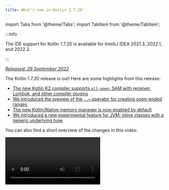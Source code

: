 ```yaml
---
title: What's new in Kotlin 1.7.20
---
```


import Tabs from '@theme/Tabs';
import TabItem from '@theme/TabItem';





:::info
<p>
   The IDE support for Kotlin 1.7.20 is available for IntelliJ IDEA 2021.3, 2022.1, and 2022.2.
</p>


:::

_[Released: 29 September 2022](releases.md#release-details)_

The Kotlin 1.7.20 release is out! Here are some highlights from this release:

* [The new Kotlin K2 compiler supports `all-open`, SAM with receiver, Lombok, and other compiler plugins](#support-for-kotlin-k2-compiler-plugins)
* [We introduced the preview of the `..<` operator for creating open-ended ranges](#preview-of-the-operator-for-creating-open-ended-ranges)
* [The new Kotlin/Native memory manager is now enabled by default](#the-new-kotlin-native-memory-manager-enabled-by-default)
* [We introduced a new experimental feature for JVM: inline classes with a generic underlying type](#generic-inline-classes)

You can also find a short overview of the changes in this video:

<video src="https://www.youtube.com/v/OG9npowJgE8" title="What's new in Kotlin 1.7.20"/>

## Support for Kotlin K2 compiler plugins

The Kotlin team continues to stabilize the K2 compiler.
K2 is still in **Alpha** (as announced in the [Kotlin 1.7.0 release](whatsnew17.md#new-kotlin-k2-compiler-for-the-jvm-in-alpha)),
but it now supports several compiler plugins. You can follow [this YouTrack issue](https://youtrack.jetbrains.com/issue/KT-52604)
to get updates from the Kotlin team on the new compiler.

Starting with this 1.7.20 release, the Kotlin K2 compiler supports the following plugins:

* [`all-open`](all-open-plugin.md)
* [`no-arg`](no-arg-plugin.md)
* [SAM with receiver](sam-with-receiver-plugin.md)
* [Lombok](lombok.md)
* AtomicFU
* `jvm-abi-gen`

:::note
The Alpha version of the new K2 compiler only works with JVM projects.
It doesn't support Kotlin/JS, Kotlin/Native, or other multiplatform projects.



Learn more about the new compiler and its benefits in the following videos:
* [The Road to the New Kotlin Compiler](https://www.youtube.com/watch?v=iTdJJq_LyoY)
* [K2 Compiler: a Top-Down View](https://www.youtube.com/watch?v=db19VFLZqJM)

### How to enable the Kotlin K2 compiler

To enable the Kotlin K2 compiler and test it, use the following compiler option:

```bash
-Xuse-k2
```

You can specify it in your `build.gradle(.kts)` file:

<Tabs groupId="build-script">
<TabItem value="kotlin" label="Kotlin" default>

```kotlin
tasks.withType<KotlinCompile> {
    kotlinOptions.useK2 = true
}
```

</TabItem>
<TabItem value="groovy" label="Groovy" default>

```groovy
compileKotlin {
    kotlinOptions.useK2 = true
}
```
</TabItem>
</Tabs>

Check out the performance boost on your JVM projects and compare it with the results of the old compiler.

### Leave your feedback on the new K2 compiler

We really appreciate your feedback in any form:
* Provide your feedback directly to K2 developers in Kotlin Slack: [get an invite](https://surveys.jetbrains.com/s3/kotlin-slack-sign-up?_gl=1*ju6cbn*_ga*MTA3MTk5NDkzMC4xNjQ2MDY3MDU4*_ga_9J976DJZ68*MTY1ODMzNzA3OS4xMDAuMS4xNjU4MzQwODEwLjYw) and join the [#k2-early-adopters](https://kotlinlang.slack.com/archives/C03PK0PE257) channel.
* Report any problems you faced with the new K2 compiler to [our issue tracker](https://kotl.in/issue).
* [Enable the **Send usage statistics** option](https://www.jetbrains.com/help/idea/settings-usage-statistics.html) to allow JetBrains collecting anonymous data about K2 usage.

## Language

Kotlin 1.7.20 introduces preview versions for new language features, as well as puts restrictions on builder type inference:

* [Preview of the ..< operator for creating open-ended ranges](#preview-of-the-operator-for-creating-open-ended-ranges)
* [New data object declarations](#improved-string-representations-for-singletons-and-sealed-class-hierarchies-with-data-objects)
* [Builder type inference restrictions](#new-builder-type-inference-restrictions)

### Preview of the ..< operator for creating open-ended ranges

The new operator is [Experimental](components-stability.md#stability-levels-explained), and it has limited support in the IDE.



This release introduces the new `..<` operator. Kotlin has the `..` operator to express a range of values. The new `..<`
operator acts like the `until` function and helps you define the open-ended range.

<video src="https://www.youtube.com/watch?v=v0AHdAIBnbs" title="New operator for open-ended ranges"/>

Our research shows that this new operator does a better job at expressing open-ended ranges and making it clear that the
upper bound is not included.

Here is an example of using the `..<` operator in a `when` expression:

```kotlin
when (value) {
    in 0.0..&lt;0.25 `->` // First quarter
    in 0.25..&lt;0.5 `->` // Second quarter
    in 0.5..&lt;0.75 `->` // Third quarter
    in 0.75..1.0 `->`  // Last quarter  `<-` Note closed range here
}
```


#### Standard library API changes

The following new types and operations will be introduced in the `kotlin.ranges` packages in the common Kotlin standard
library:

##### New OpenEndRange&lt;T&gt; interface

The new interface to represent open-ended ranges is very similar to the existing `ClosedRange<T>` interface:

```kotlin
interface OpenEndRange<T : Comparable<T>> {
    // Lower bound
    val start: T
    // Upper bound, not included in the range
    val endExclusive: T
    operator fun contains(value: T): Boolean = value >= start && value < endExclusive
    fun isEmpty(): Boolean = start >= endExclusive
}
```


##### Implementing OpenEndRange in the existing iterable ranges

When developers need to get a range with an excluded upper bound, they currently use the `until` function to effectively
produce a closed iterable range with the same values. To make these ranges acceptable in the new API that takes `OpenEndRange<T>`,
we want to implement that interface in the existing iterable ranges: `IntRange`, `LongRange`, `CharRange`, `UIntRange`,
and `ULongRange`. So they will simultaneously implement both the `ClosedRange<T>` and `OpenEndRange<T>` interfaces.

```kotlin
class IntRange : IntProgression(...), ClosedRange<Int>, OpenEndRange<Int> {
    override val start: Int
    override val endInclusive: Int
    override val endExclusive: Int
}
```


##### rangeUntil operators for the standard types

The `rangeUntil` operators will be provided for the same types and combinations currently defined by the `rangeTo` operator.
We provide them as extension functions for prototype purposes, but for consistency, we plan to make them members later
before stabilizing the open-ended ranges API.

#### How to enable the ..&lt; operator

To use the `..<` operator or to implement that operator convention for your own types, enable the `-language-version 1.8`
compiler option.

The new API elements introduced to support the open-ended ranges of the standard types require an opt-in, as usual for
an experimental stdlib API: `@OptIn(ExperimentalStdlibApi::class)`. Alternatively, you could use
the `-opt-in=kotlin.ExperimentalStdlibApi` compiler option.

[Read more about the new operator in this KEEP document](https://github.com/kotlin/KEEP/blob/open-ended-ranges/proposals/open-ended-ranges.md).

### Improved string representations for singletons and sealed class hierarchies with data objects

Data objects are [Experimental](components-stability.md#stability-levels-explained), and have limited support in the IDE at the moment.



This release introduces a new type of `object` declaration for you to use: `data object`. [Data object](https://youtrack.jetbrains.com/issue/KT-4107)
behaves conceptually identical to a regular `object` declaration but comes with a clean `toString` representation out of the box.

<video src="https://www.youtube.com/v/ovAqcwFhEGc" title="Data objects in Kotlin 1.7.20"/>

```kotlin
package org.example
object MyObject
data object MyDataObject

fun main() {
    println(MyObject) // org.example.MyObject@1f32e575
    println(MyDataObject) // MyDataObject
}
```

This makes `data object` declarations perfect for sealed class hierarchies, where you may use them alongside `data class`
declarations. In this snippet, declaring `EndOfFile` as a `data object` instead of a plain `object` means that it will
get a pretty `toString` without the need to override it manually, maintaining symmetry with the accompanying `data class`
definitions:

```kotlin
sealed class ReadResult {
    data class Number(val value: Int) : ReadResult()
    data class Text(val value: String) : ReadResult()
    data object EndOfFile : ReadResult()
}

fun main() {
    println(ReadResult.Number(1)) // Number(value=1)
    println(ReadResult.Text("Foo")) // Text(value=Foo)
    println(ReadResult.EndOfFile) // EndOfFile
}
```

#### How to enable data objects

To use data object declarations in your code, enable the `-language-version 1.9` compiler option. In a Gradle project,
you can do so by adding the following to your `build.gradle(.kts)`:

<Tabs groupId="build-script">
<TabItem value="kotlin" label="Kotlin" default>

```kotlin
tasks.withType<org.jetbrains.kotlin.gradle.tasks.KotlinCompile>().configureEach {
    // ...
    kotlinOptions.languageVersion = "1.9"
}
```

</TabItem>
<TabItem value="groovy" label="Groovy" default>

```groovy
compileKotlin {
    // ...
    kotlinOptions.languageVersion = '1.9'
}
```
</TabItem>
</Tabs>

Read more about data objects, and share your feedback on their implementation in the [respective KEEP document](https://github.com/Kotlin/KEEP/pull/316).

### New builder type inference restrictions

Kotlin 1.7.20 places some major restrictions on the [use of builder type inference](using-builders-with-builder-inference.md)
that could affect your code. These restrictions apply to code containing builder lambda functions, where it's impossible
to derive the parameter without analyzing the lambda itself. The parameter is used as an argument. Now, the compiler will
always show an error for such code and ask you to specify the type explicitly.

This is a breaking change, but our research shows that these cases are very rare, and the restrictions shouldn't affect
your code. If they do, consider the following cases:

* Builder inference with extension that hides members.

  If your code contains an extension function with the same name that will be used during the builder inference,
  the compiler will show you an error:

    ```kotlin
    class Data {
        fun doSmth() {} // 1
    }
    
    fun <T> T.doSmth() {} // 2
    
    fun test() {
        buildList {
            this.add(Data())
            this.get(0).doSmth() // Resolves to 2 and leads to error
        }
    }
    ```
     
  
  To fix the code, you should specify the type explicitly:

    ```kotlin
    class Data {
        fun doSmth() {} // 1
    }
    
    fun <T> T.doSmth() {} // 2
    
    fun test() {
        buildList<Data> { // Type argument!
            this.add(Data())
            this.get(0).doSmth() // Resolves to 1
        }
    }
    ```

* Builder inference with multiple lambdas and the type arguments are not specified explicitly.

  If there are two or more lambda blocks in builder inference, they affect the type. To prevent an error, the compiler
  requires you to specify the type:

    ```kotlin
    fun <T: Any> buildList(
        first: MutableList<T>.() `->` Unit, 
        second: MutableList<T>.() `->` Unit
    ): List<T> {
        val list = mutableListOf<T>()
        list.first()
        list.second()
        return list 
    }
    
    fun main() {
        buildList(
            first = { // this: MutableList<String>
                add("")
            },
            second = { // this: MutableList<Int> 
                val i: Int = get(0)
                println(i)
            }
        )
    }
    ```
    

  To fix the error, you should specify the type explicitly and fix the type mismatch:

    ```kotlin
    fun main() {
        buildList<Int>(
            first = { // this: MutableList<Int>
                add(0)
            },
            second = { // this: MutableList<Int>
                val i: Int = get(0)
                println(i)
            }
        )
    }
    ```

If you haven't found your case mentioned above, [file an issue](https://kotl.in/issue) to our team.

See this [YouTrack issue](https://youtrack.jetbrains.com/issue/KT-53797) for more information about this builder inference update.

## Kotlin/JVM

Kotlin 1.7.20 introduces generic inline classes, adds more bytecode optimizations for delegated properties, and supports
IR in the kapt stub generating task, making it possible to use all the newest Kotlin features with kapt:

* [Generic inline classes](#generic-inline-classes)
* [More optimized cases of delegated properties](#more-optimized-cases-of-delegated-properties)
* [Support for the JVM IR backend in kapt stub generating task](#support-for-the-jvm-ir-backend-in-kapt-stub-generating-task)

### Generic inline classes

Generic inline classes is an [Experimental](components-stability.md#stability-levels-explained) feature.
It may be dropped or changed at any time. Opt-in is required (see details below), and you should use it only for evaluation purposes.
We would appreciate your feedback on it in [YouTrack](https://youtrack.jetbrains.com/issue/KT-52994).



Kotlin 1.7.20 allows the underlying type of JVM inline classes to be a type parameter. The compiler maps it to `Any?` or,
generally, to the upper bound of the type parameter.

<video src="https://www.youtube.com/v/0JRPA0tt9og" title="Generic inline classes in Kotlin 1.7.20"/>

Consider the following example:

```kotlin
@JvmInline
value class UserId<T>(val value: T)

fun compute(s: UserId<String>) {} // Compiler generates fun compute-<hashcode>(s: Any?)
```

The function accepts the inline class as a parameter. The parameter is mapped to the upper bound, not the type argument.

To enable this feature, use the `-language-version 1.8` compiler option.

We would appreciate your feedback on this feature in [YouTrack](https://youtrack.jetbrains.com/issue/KT-52994).

### More optimized cases of delegated properties

In Kotlin 1.6.0, we optimized the case of delegating to a property by omitting the `$delegate` field and [generating
immediate access to the referenced property](whatsnew16.md#optimize-delegated-properties-which-call-get-set-on-the-given-kproperty-instance). In 1.7.20, we've implemented this optimization for more cases.
The `$delegate` field will now be omitted if a delegate is:

* A named object:

  ```kotlin
  object NamedObject {
      operator fun getValue(thisRef: Any?, property: KProperty<*>): String = ...
  }
  
  val s: String by NamedObject
  ```
  

* A final `val` property with a [backing field](properties.md#backing-fields) and a default getter in the same module:

  ```kotlin
  val impl: ReadOnlyProperty<Any?, String> = ...
  
  class A {
      val s: String by impl
  }
  ```
  

* A constant expression, an enum entry, `this`, or `null`. Here's an example of `this`:

  ```kotlin
  class A {
      operator fun getValue(thisRef: Any?, property: KProperty<*>) ...
   
      val s by this
  }
  ```
  

Learn more about [delegated properties](delegated-properties.md).

We would appreciate your feedback on this feature in [YouTrack](https://youtrack.jetbrains.com/issue/KT-23397).

### Support for the JVM IR backend in kapt stub generating task

Support for the JVM IR backend in the kapt stub generating task is an [Experimental](components-stability.md) feature.
It may be changed at any time. Opt-in is required (see details below), and you should use it only for evaluation purposes.



Before 1.7.20, the kapt stub generating task used the old backend, and [repeatable annotations](annotations.md#repeatable-annotations)
didn't work with [kapt](kapt.md). With Kotlin 1.7.20, we've added support for the [JVM IR backend](whatsnew15.md#stable-jvm-ir-backend)
in the kapt stub generating task. This makes it possible to use all the newest Kotlin features with kapt, including
repeatable annotations.

To use the IR backend in kapt, add the following option to your `gradle.properties` file:

```none
kapt.use.jvm.ir=true
```

We would appreciate your feedback on this feature in [YouTrack](https://youtrack.jetbrains.com/issue/KT-49682).

## Kotlin/Native

Kotlin 1.7.20 comes with the new Kotlin/Native memory manager enabled by default and gives you the option to customize
the `Info.plist` file:

* [The new default memory manager](#the-new-kotlin-native-memory-manager-enabled-by-default)
* [Customizing the Info.plist file](#customizing-the-info-plist-file)

### The new Kotlin/Native memory manager enabled by default

This release brings further stability and performance improvements to the new memory manager, allowing us to promote the
new memory manager to [Beta](components-stability.md).

The previous memory manager complicated writing concurrent and asynchronous code, including issues with implementing the
`kotlinx.coroutines` library. This blocked the adoption of Kotlin Multiplatform Mobile because concurrency limitations
created problems with sharing Kotlin code between iOS and Android platforms. The new memory manager finally paves the way
to [promote Kotlin Multiplatform Mobile to Beta](https://blog.jetbrains.com/kotlin/2022/05/kotlin-multiplatform-mobile-beta-roadmap-update/).

The new memory manager also supports the compiler cache that makes compilation times comparable to previous releases.
For more on the benefits of the new memory manager, see our original [blog post](https://blog.jetbrains.com/kotlin/2021/08/try-the-new-kotlin-native-memory-manager-development-preview/)
for the preview version. You can find more technical details in the [documentation](native-memory-manager.md).

#### Configuration and setup

Starting with Kotlin 1.7.20, the new memory manager is the default. Not much additional setup is required.

If you've already turned it on manually, you can remove the `kotlin.native.binary.memoryModel=experimental` option from
your `gradle.properties` or `binaryOptions["memoryModel"] = "experimental"` from the `build.gradle(.kts)` file.

If necessary, you can switch back to the legacy memory manager with the `kotlin.native.binary.memoryModel=strict` option
in your `gradle.properties`. However, compiler cache support is no longer available for the legacy memory manager,
so compilation times might worsen.

#### Freezing

In the new memory manager, freezing is deprecated. Don't use it unless you need your code to work with the legacy manager
(where freezing is still required). This may be helpful for library authors that need to maintain support for the legacy
memory manager or developers who want to have a fallback if they encounter issues with the new memory manager.

In such cases, you can temporarily support code for both new and legacy memory managers. To ignore deprecation warnings,
do one of the following:

* Annotate usages of the deprecated API with `@OptIn(FreezingIsDeprecated::class)`.
* Apply `languageSettings.optIn("kotlin.native.FreezingIsDeprecated")` to all the Kotlin source sets in Gradle.
* Pass the compiler flag `-opt-in=kotlin.native.FreezingIsDeprecated`.

#### Calling Kotlin suspending functions from Swift/Objective-C

The new memory manager still restricts calling Kotlin `suspend` functions from Swift and Objective-C from threads other
than the main one, but you can lift it with a new Gradle option.

This restriction was originally introduced in the legacy memory manager due to cases where the code dispatched a continuation
to be resumed on the original thread. If this thread didn't have a supported event loop, the task would never run,
and the coroutine would never be resumed.

In certain cases, this restriction is no longer required, but a check of all the necessary conditions can't be easily
implemented. Because of this, we decided to keep it in the new memory manager while introducing an option for you to disable
it. For this, add the following option to your `gradle.properties`:

```none
kotlin.native.binary.objcExportSuspendFunctionLaunchThreadRestriction=none
```

Do not add this option if you use the `native-mt` version of `kotlinx.coroutines` or other libraries that have the same
"dispatch to the original thread" approach.



The Kotlin team is very grateful to [Ahmed El-Helw](https://github.com/ahmedre) for implementing this option.

#### Leave your feedback

This is a significant change to our ecosystem. We would appreciate your feedback to help make it even better.

Try the new memory manager on your projects and [share feedback in our issue tracker, YouTrack](https://youtrack.jetbrains.com/issue/KT-48525).

### Customizing the Info.plist file

When producing a framework, the Kotlin/Native compiler generates the information property list file, `Info.plist`.
Previously, it was cumbersome to customize its contents. With Kotlin 1.7.20, you can directly set the following properties:

| Property                     | Binary option              |
|------------------------------|----------------------------|
| `CFBundleIdentifier`         | `bundleId`                 |
| `CFBundleShortVersionString` | `bundleShortVersionString` |
| `CFBundleVersion`            | `bundleVersion`            |

To do that, use the corresponding binary option. Pass the
`-Xbinary=$option=$value` compiler flag or set the `binaryOption(option, value)` Gradle DSL for the necessary framework.

The Kotlin team is very grateful to Mads Ager for implementing this feature.

## Kotlin/JS

Kotlin/JS has received some enhancements that improve the developer experience and boost performance:

* Klib generation is faster in both incremental and clean builds, thanks to efficiency improvements for the loading of dependencies.
* [Incremental compilation for development binaries](js-ir-compiler.md#incremental-compilation-for-development-binaries)
  has been reworked, resulting in major improvements in clean build scenarios, faster incremental builds, and stability fixes.
* We've improved `.d.ts` generation for nested objects, sealed classes, and optional parameters in constructors.

## Gradle

The updates for the Kotlin Gradle plugin are focused on compatibility with the new Gradle features and the latest Gradle
versions.

Kotlin 1.7.20 contains changes to support Gradle 7.1. Deprecated methods and properties were removed or replaced,
reducing the number of deprecation warnings produced by the Kotlin Gradle plugin and unblocking future support for Gradle 8.0.

There are, however, some potentially breaking changes that may need your attention:

### Target configuration

* `org.jetbrains.kotlin.gradle.dsl.SingleTargetExtension` now has a generic parameter, `SingleTargetExtension<T : KotlinTarget>`.
* The `kotlin.targets.fromPreset()` convention has been deprecated. Instead, you can still use `kotlin.targets { fromPreset() }`,
  but we recommend [setting up targets explicitly](multiplatform-discover-project.md#targets).
* Target accessors auto-generated by Gradle are no longer available inside the `kotlin.targets { }` block. Please use the `findByName("targetName")`
  method instead.

  Note that such accessors are still available in the case of `kotlin.targets`, for example, `kotlin.targets.linuxX64`.

### Source directories configuration

The Kotlin Gradle plugin now adds Kotlin `SourceDirectorySet` as a `kotlin` extension to Java's `SourceSet` group.
This makes it possible to configure source directories in the `build.gradle.kts` file similarly to how they are configured
in [Java, Groovy, and Scala](https://docs.gradle.org/7.1/release-notes.html#easier-source-set-configuration-in-kotlin-dsl):

```kotlin
sourceSets {
    main {
        kotlin {
            java.setSrcDirs(listOf("src/java"))
            kotlin.setSrcDirs(listOf("src/kotlin"))
        }
    }
}
```

You no longer need to use a deprecated Gradle convention and specify the source directories for Kotlin.

Remember that you can also use the `kotlin` extension to access `KotlinSourceSet`:

```kotlin
kotlin {
    sourceSets {
        main {
        // ...
        }
    }
}
```

### New method for JVM toolchain configuration

This release provides a new `jvmToolchain()` method for enabling the [JVM toolchain feature](gradle-configure-project.md#gradle-java-toolchains-support).
If you don't need any additional [configuration fields](https://docs.gradle.org/current/javadoc/org/gradle/jvm/toolchain/JavaToolchainSpec.html),
such as `implementation` or `vendor`, you can use this method from the Kotlin extension:

```kotlin
kotlin {
    jvmToolchain(17)
}
```

This simplifies the Kotlin project setup process without any additional configuration.
Before this release, you could specify the JDK version only in the following way:

```kotlin
kotlin {
    jvmToolchain {
        languageVersion.set(JavaLanguageVersion.of(17))
    }
}
```

## Standard library

Kotlin 1.7.20 offers new [extension functions](extensions.md#extension-functions) for the `java.nio.file.Path` class, which allows you to walk through a file tree:

* `walk()` lazily traverses the file tree rooted at the specified path.
* `fileVisitor()` makes it possible to create a `FileVisitor` separately. `FileVisitor` defines actions on directories
  and files when traversing them.
* `visitFileTree(fileVisitor: FileVisitor, ...)` consumes a ready `FileVisitor` and uses `java.nio.file.Files.walkFileTree()`
  under the hood.
* `visitFileTree(..., builderAction: FileVisitorBuilder.() `->` Unit)` creates a `FileVisitor` with the `builderAction` and
  calls the `visitFileTree(fileVisitor, ...)` function.
* `FileVisitResult`, return type of `FileVisitor`, has the `CONTINUE` default value that continues the processing of the
  file.

The new extension functions for `java.nio.file.Path` are [Experimental](components-stability.md).
They may be changed at any time. Opt-in is required (see details below), and you should use them only for evaluation purposes.



Here are some things you can do with these new extension functions:

* Explicitly create a `FileVisitor` and then use:

  ```kotlin
  val cleanVisitor = fileVisitor {
      onPreVisitDirectory { directory, attributes `->`
          // Some logic on visiting directories
          FileVisitResult.CONTINUE
      }
  
      onVisitFile { file, attributes `->`
          // Some logic on visiting files
          FileVisitResult.CONTINUE
      }
  }
  
  // Some logic may go here
  
  projectDirectory.visitFileTree(cleanVisitor)
  ```

* Create a `FileVisitor` with the `builderAction` and use it immediately:

  ```kotlin
  projectDirectory.visitFileTree {
  // Definition of the builderAction:
      onPreVisitDirectory { directory, attributes `->`
          // Some logic on visiting directories
          FileVisitResult.CONTINUE
      }
  
      onVisitFile { file, attributes `->`
          // Some logic on visiting files
          FileVisitResult.CONTINUE
      }
  }
  ```

* Traverse a file tree rooted at the specified path with the `walk()` function:

  ```kotlin
  @OptIn(kotlin.io.path.ExperimentalPathApi::class)
  fun traverseFileTree() {
      val cleanVisitor = fileVisitor {
          onPreVisitDirectory { directory, _ `->`
              if (directory.name == "build") {
                  directory.toFile().deleteRecursively()
                  FileVisitResult.SKIP_SUBTREE
              } else {
                  FileVisitResult.CONTINUE
              }
          }
  
          onVisitFile { file, _ `->`
              if (file.extension == "class") {
                  file.deleteExisting()
              }
              FileVisitResult.CONTINUE
          }
      }
  
      val rootDirectory = createTempDirectory("Project")
  
      rootDirectory.resolve("src").let { srcDirectory `->`
          srcDirectory.createDirectory()
          srcDirectory.resolve("A.kt").createFile()
          srcDirectory.resolve("A.class").createFile()
      }
  
      rootDirectory.resolve("build").let { buildDirectory `->`
          buildDirectory.createDirectory()
          buildDirectory.resolve("Project.jar").createFile()
      }
  
   
  // Use walk function:
      val directoryStructure = rootDirectory.walk(PathWalkOption.INCLUDE_DIRECTORIES)
          .map { it.relativeTo(rootDirectory).toString() }
          .toList().sorted()
      assertPrints(directoryStructure, "[, build, build/Project.jar, src, src/A.class, src/A.kt]")
  
      rootDirectory.visitFileTree(cleanVisitor)
  
      val directoryStructureAfterClean = rootDirectory.walk(PathWalkOption.INCLUDE_DIRECTORIES)
          .map { it.relativeTo(rootDirectory).toString() }
          .toList().sorted()
      assertPrints(directoryStructureAfterClean, "[, src, src/A.kt]")

  }
  ```

As is usual for an experimental API, the new extensions require an opt-in: `@OptIn(kotlin.io.path.ExperimentalPathApi::class)`
or `@kotlin.io.path.ExperimentalPathApi`. Alternatively, you can use a compiler option: `-opt-in=kotlin.io.path.ExperimentalPathApi`.

We would appreciate your feedback on the [`walk()` function](https://youtrack.jetbrains.com/issue/KT-52909) and the
[visit extension functions](https://youtrack.jetbrains.com/issue/KT-52910) in YouTrack.

## Documentation updates

Since the previous release, the Kotlin documentation has received some notable changes:

### Revamped and improved pages

* [Basic types overview](basic-types.md) – learn about the basic types used in Kotlin: numbers, Booleans, characters, strings, arrays, and unsigned integer numbers.
* [IDEs for Kotlin development](kotlin-ide.md) – see the list of IDEs with official Kotlin support and tools that have community-supported plugins.

### New articles in the Kotlin Multiplatform journal

* [Native and cross-platform app development: how to choose?](https://www.jetbrains.com/help/kotlin-multiplatform-dev/native-and-cross-platform.html) – check out our overview and advantages of cross-platform app development and the native approach.
* [The six best cross-platform app development frameworks](https://www.jetbrains.com/help/kotlin-multiplatform-dev/cross-platform-frameworks.html) – read about the key aspects to help you choose the right framework for your cross-platform project.

### New and updated tutorials

* [Get started with Kotlin Multiplatform](https://www.jetbrains.com/help/kotlin-multiplatform-dev/multiplatform-create-first-app.html) – learn about cross-platform mobile development with Kotlin and create an app that works on both Android and iOS.
* [Build a web application with React and Kotlin/JS](js-react.md) – create a browser app exploring Kotlin's DSLs and features of a typical React program.

### Changes in release documentation

We no longer provide a list of recommended kotlinx libraries for each release. This list included only the versions
recommended and tested with Kotlin itself. It didn't take into account that some libraries depend on each other and require
a special kotlinx version, which may differ from the recommended Kotlin version.

We're working on finding a way to provide information on how libraries interrelate and depend on each other so that it
will be clear which kotlinx library version you should use when you upgrade the Kotlin version in your project.

## Install Kotlin 1.7.20

[IntelliJ IDEA](https://www.jetbrains.com/idea/download/) 2021.3, 2022.1, and 2022.2 automatically suggest updating the Kotlin plugin to 1.7.20.

For Android Studio Dolphin (213), Electric Eel (221), and Flamingo (222), the Kotlin plugin 1.7.20 will be delivered
with upcoming Android Studios updates.

:::

The new command-line compiler is available for download on the [GitHub release page](https://github.com/JetBrains/kotlin/releases/tag/v1.7.20).

### Compatibility guide for Kotlin 1.7.20

Although Kotlin 1.7.20 is an incremental release, there are still incompatible changes we had to make
to limit spread of the issues introduced in Kotlin 1.7.0.

Find the detailed list of such changes in the [Compatibility guide for Kotlin 1.7.20](compatibility-guide-1720.md).
